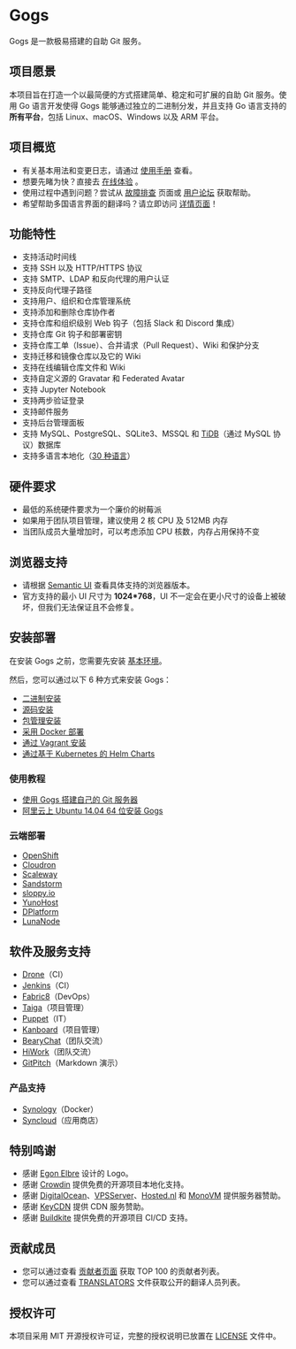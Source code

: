 # Gogs

Gogs 是一款极易搭建的自助 Git 服务。

## 项目愿景

本项目旨在打造一个以最简便的方式搭建简单、稳定和可扩展的自助 Git 服务。使用 Go 语言开发使得 Gogs 能够通过独立的二进制分发，并且支持 Go 语言支持的 **所有平台**，包括 Linux、macOS、Windows 以及 ARM 平台。

## 项目概览

- 有关基本用法和变更日志，请通过 [使用手册](https://gogs.io/docs/intro) 查看。
- 想要先睹为快？直接去 [在线体验](https://try.gogs.io/gogs/gogs) 。
- 使用过程中遇到问题？尝试从 [故障排查](https://gogs.io/docs/intro/troubleshooting.html) 页面或 [用户论坛](https://discuss.gogs.io/) 获取帮助。
- 希望帮助多国语言界面的翻译吗？请立即访问 [详情页面](https://gogs.io/docs/features/i18n.html)！

## 功能特性

- 支持活动时间线
- 支持 SSH 以及 HTTP/HTTPS 协议
- 支持 SMTP、LDAP 和反向代理的用户认证
- 支持反向代理子路径
- 支持用户、组织和仓库管理系统
- 支持添加和删除仓库协作者
- 支持仓库和组织级别 Web 钩子（包括 Slack 和 Discord 集成）
- 支持仓库 Git 钩子和部署密钥
- 支持仓库工单（Issue）、合并请求（Pull Request）、Wiki 和保护分支
- 支持迁移和镜像仓库以及它的 Wiki
- 支持在线编辑仓库文件和 Wiki
- 支持自定义源的 Gravatar 和 Federated Avatar
- 支持 Jupyter Notebook
- 支持两步验证登录
- 支持邮件服务
- 支持后台管理面板
- 支持 MySQL、PostgreSQL、SQLite3、MSSQL 和 [TiDB](https://github.com/pingcap/tidb)（通过 MySQL 协议）数据库
- 支持多语言本地化（[30 种语言]([more](https://crowdin.com/project/gogs))）

## 硬件要求

- 最低的系统硬件要求为一个廉价的树莓派
- 如果用于团队项目管理，建议使用 2 核 CPU 及 512MB 内存
- 当团队成员大量增加时，可以考虑添加 CPU 核数，内存占用保持不变

## 浏览器支持

- 请根据 [Semantic UI](https://github.com/Semantic-Org/Semantic-UI#browser-support) 查看具体支持的浏览器版本。
- 官方支持的最小 UI 尺寸为 **1024*768**，UI 不一定会在更小尺寸的设备上被破坏，但我们无法保证且不会修复。

## 安装部署

在安装 Gogs 之前，您需要先安装 [基本环境](https://gogs.io/docs/installation)。

然后，您可以通过以下 6 种方式来安装 Gogs：

- [二进制安装](https://gogs.io/docs/installation/install_from_binary.html)
- [源码安装](https://gogs.io/docs/installation/install_from_source.html)
- [包管理安装](https://gogs.io/docs/installation/install_from_packages.html)
- [采用 Docker 部署](https://github.com/gogs/gogs/tree/master/docker)
- [通过 Vagrant 安装](https://github.com/geerlingguy/ansible-vagrant-examples/tree/master/gogs)
- [通过基于 Kubernetes 的 Helm Charts](https://github.com/helm/charts/tree/master/incubator/gogs)

### 使用教程

- [使用 Gogs 搭建自己的 Git 服务器](https://blog.mynook.info/post/host-your-own-git-server-using-gogs/)
- [阿里云上 Ubuntu 14.04 64 位安装 Gogs](http://my.oschina.net/luyao/blog/375654)

### 云端部署

- [OpenShift](https://github.com/tkisme/gogs-openshift)
- [Cloudron](https://cloudron.io/appstore.html#io.gogs.cloudronapp)
- [Scaleway](https://www.scaleway.com/imagehub/gogs/)
- [Sandstorm](https://github.com/cem/gogs-sandstorm)
- [sloppy.io](https://github.com/sloppyio/quickstarters/tree/master/gogs)
- [YunoHost](https://github.com/mbugeia/gogs_ynh)
- [DPlatform](https://github.com/j8r/DPlatform)
- [LunaNode](https://github.com/LunaNode/launchgogs)

## 软件及服务支持

- [Drone](https://github.com/drone/drone)（CI）
- [Jenkins](https://wiki.jenkins-ci.org/display/JENKINS/Gogs+Webhook+Plugin)（CI）
- [Fabric8](http://fabric8.io/)（DevOps）
- [Taiga](https://taiga.io/)（项目管理）
- [Puppet](https://forge.puppetlabs.com/Siteminds/gogs)（IT）
- [Kanboard](http://kanboard.net/plugin/gogs-webhook)（项目管理）
- [BearyChat](https://bearychat.com/)（团队交流）
- [HiWork](http://www.hiwork.cc/)（团队交流）
- [GitPitch](https://gitpitch.com/)（Markdown 演示）

### 产品支持

- [Synology](https://www.synology.com)（Docker）
- [Syncloud](https://syncloud.org/)（应用商店）

## 特别鸣谢

- 感谢 [Egon Elbre](https://twitter.com/egonelbre) 设计的 Logo。
- 感谢 [Crowdin](https://crowdin.com/project/gogs) 提供免费的开源项目本地化支持。
- 感谢 [DigitalOcean](https://www.digitalocean.com)、[VPSServer](https://www.vpsserver.com/)、[Hosted.nl](https://www.hosted.nl/) 和 [MonoVM](https://monovm.com) 提供服务器赞助。
- 感谢 [KeyCDN](https://www.keycdn.com/) 提供 CDN 服务赞助。
- 感谢 [Buildkite](https://buildkite.com) 提供免费的开源项目 CI/CD 支持。

## 贡献成员

- 您可以通过查看 [贡献者页面](https://github.com/gogs/gogs/graphs/contributors) 获取 TOP 100 的贡献者列表。
- 您可以通过查看 [TRANSLATORS](conf/locale/TRANSLATORS) 文件获取公开的翻译人员列表。

## 授权许可

本项目采用 MIT 开源授权许可证，完整的授权说明已放置在 [LICENSE](https://github.com/gogs/gogs/blob/master/LICENSE) 文件中。
